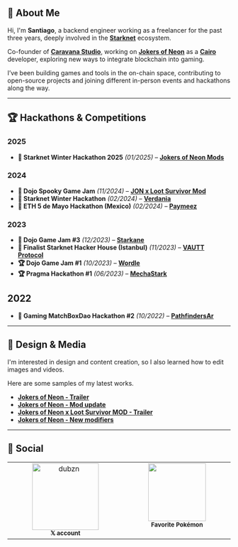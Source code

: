 ## 👋 About Me  
Hi, I'm **Santiago**, a backend engineer working as a freelancer for the past three years, deeply involved in the **[Starknet](https://www.starknet.io/)** ecosystem.  

Co-founder of **[Caravana Studio](https://github.com/caravana-studio)**, working on **[Jokers of Neon](https://alpha.jokersofneon.com/)** as a **[Cairo](https://www.cairo-lang.org/)** developer, exploring new ways to integrate blockchain into gaming.  

I’ve been building games and tools in the on-chain space, contributing to open-source projects and joining different in-person events and hackathons along the way.  

---
## 🏆 Hackathons & Competitions  
### 2025  
- **🥇 Starknet Winter Hackathon 2025** *(01/2025)* – **[Jokers of Neon Mods](https://github.com/caravana-studio/jokers-of-neon-mods)**  

### 2024  
- **🥇 Dojo Spooky Game Jam** *(11/2024)* – **[JON x Loot Survivor Mod](https://github.com/caravana-studio/jokers-ls-mod-contracts)**  
- **🥉 Starknet Winter Hackathon** *(02/2024)* – **[Verdania](https://github.com/amegakure-studio/verdania-cairo)**  
- **🥈 ETH 5 de Mayo Hackathon (Mexico)** *(02/2024)* – **[Paymeez](https://github.com/dbejarano820/eth-cdm-hackathon)**   

### 2023  
- **🥈 Dojo Game Jam #3** *(12/2023)* – **[Starkane](https://x.com/0xstarkane)**  
- **🏅 Finalist Starknet Hacker House (Istanbul)** *(11/2023)* – **[VAUTT Protocol](https://github.com/Koomuna-Labs/vautt-protocol)**  
- **🏆 Dojo Game Jam #1** *(10/2023)* – **[Wordle](https://github.com/dpinones/wordle-dojo)**  
- **🏆 Pragma Hackathon #1** *(06/2023)* – **[MechaStark](https://github.com/MechaStark-RPG/mecha-stark-contract)**  

## 2022  
- **🥇 Gaming MatchBoxDao Hackathon #2** *(10/2022)* – **[PathfindersAr](https://github.com/dpinones/pathfinders-ar)**

---
## 🎨 Design & Media  
I'm interested in design and content creation, so I also learned how to edit images and videos. 

Here are some samples of my latest works.

- **[Jokers of Neon - Trailer](https://www.youtube.com/watch?v=0KgCLOUVjHg)**
- **[Jokers of Neon - Mod update](https://www.youtube.com/watch?v=KF3rtfxnkEc)**
- **[Jokers of Neon x Loot Survivor MOD - Trailer](https://www.youtube.com/watch?v=xtTxSTtLy-k)**
- **[Jokers of Neon - New modifiers](https://www.youtube.com/watch?v=uGNNp18gHvc)**
 
---
## 🔗 Social  
<table>
  <tbody>
    <tr>
      <td align="center" valign="top" width="14.28%"><a href="https://x.com/dub_zn"><img src="https://avatars.githubusercontent.com/u/58611754?v=4?s=100" width="150px;" alt="dubzn"/><br /><sub><b>𝕏 account</b></sub></a><br /><a href="https://x.com/dub_zn" title="X"></a></td>
      <td align="center" valign="top" width="14.28%"><img src="https://user-images.githubusercontent.com/58611754/236744178-b1753fb6-c647-473a-bc7b-77cd687c6a82.gif" width="130px" /><br /><sub><b>Favorite Pokémon</b></sub></a><br /><a href="https://www.pokemon.com/el/pokedex/gengar" title="Gengar"></a></td>
    </tr>
  </tbody>
  <tfoot>
  </tfoot>
</table>

